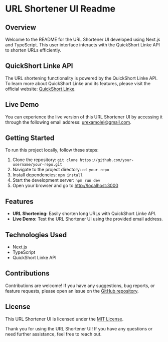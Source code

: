 # URL Shortener UI Readme

## Overview

Welcome to the README for the URL Shortener UI developed using Next.js and TypeScript. This user interface interacts with the QuickShort Linke API to shorten URLs efficiently.

## QuickShort Linke API

The URL shortening functionality is powered by the QuickShort Linke API. To learn more about QuickShort Linke and its features, please visit the official website: [QuickShort Linke](https://qsl.onrender.com).

## Live Demo

You can experience the live version of this URL Shortener UI by accessing it through the following email address: [urexamolel@gmail.com](mailto:urexamolel@gmail.com).

## Getting Started

To run this project locally, follow these steps:

1. Clone the repository: `git clone https://github.com/your-username/your-repo.git`
2. Navigate to the project directory: `cd your-repo`
3. Install dependencies: `npm install`
4. Start the development server: `npm run dev`
5. Open your browser and go to [http://localhost:3000](http://localhost:3000)

## Features

- **URL Shortening:** Easily shorten long URLs with QuickShort Linke API.
- **Live Demo:** Test the URL Shortener UI using the provided email address.

## Technologies Used

- Next.js
- TypeScript
- QuickShort Linke API

## Contributions

Contributions are welcome! If you have any suggestions, bug reports, or feature requests, please open an issue on the [GitHub repository](https://github.com/your-username/your-repo).

## License

This URL Shortener UI is licensed under the [MIT License](LICENSE.md).

Thank you for using the URL Shortener UI! If you have any questions or need further assistance, feel free to reach out.